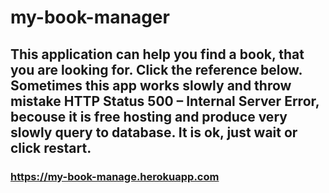 # my-book-manager
This application can help you find a book, that you are looking for. Click the reference below.  Sometimes this app works slowly and throw mistake HTTP Status 500 – Internal Server Error, becouse it is free hosting and produce very slowly query to database. It is ok, just wait or click restart.
---

### <https://my-book-manage.herokuapp.com>

